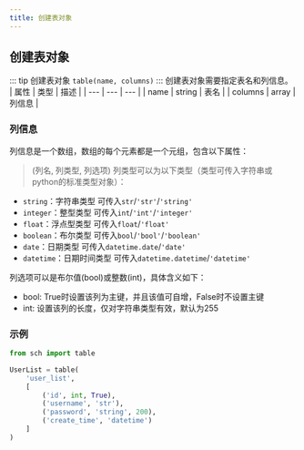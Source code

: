 ```yaml
---
title: 创建表对象
---
```

## 创建表对象
::: tip 创建表对象
`table(name, columns)`
:::
创建表对象需要指定表名和列信息。
| 属性 | 类型 | 描述 |
| --- | --- | --- |
| name | string | 表名 |
| columns | array | 列信息 |

### 列信息
列信息是一个数组，数组的每个元素都是一个元组，包含以下属性：
> (列名, 列类型, 列选项)
列类型可以为以下类型（类型可传入字符串或python的标准类型对象）：
- `string`：字符串类型 可传入`str`/`'str'`/`'string'`
- `integer`：整型类型 可传入`int`/`'int'`/`'integer'`
- `float`：浮点型类型 可传入`float`/`'float'`
- `boolean`：布尔类型 可传入`bool`/`'bool'`/`'boolean'`
- `date`：日期类型 可传入`datetime.date`/`'date'`
- `datetime`：日期时间类型 可传入`datetime.datetime`/`'datetime'`

列选项可以是布尔值(bool)或整数(int)，具体含义如下：
- bool: True时设置该列为主键，并且该值可自增，False时不设置主键
- int: 设置该列的长度，仅对字符串类型有效，默认为255

### 示例
```python [table.py]
from sch import table

UserList = table(
    'user_list',
    [
        ('id', int, True),
        ('username', 'str'),
        ('password', 'string', 200),
        ('create_time', 'datetime')
    ]
)
```